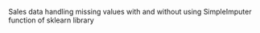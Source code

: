 Sales data handling missing values with and without using SimpleImputer function of sklearn library
